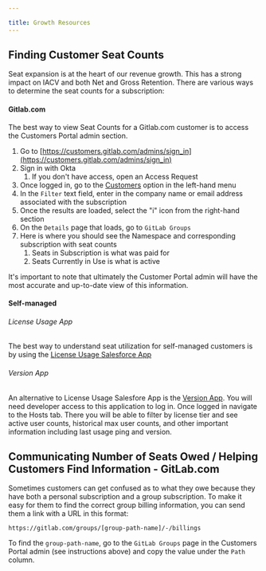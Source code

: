 ```yaml
---

title: Growth Resources 
---
```










## Finding Customer Seat Counts

Seat expansion is at the heart of our revenue growth. This has a strong impact on IACV and both Net and Gross Retention. There are various ways to determine the seat counts for a subscription:


#### Gitlab.com

The best way to view Seat Counts for a Gitlab.com customer is to access the Customers Portal admin section.

1. Go to [https://customers.gitlab.com/admins/sign_in](https://customers.gitlab.com/admins/sign_in)
1. Sign in with Okta
    1. If you don't have access, open an Access Request
1. Once logged in, go to the [Customers](https://customers.gitlab.com/admin/customer) option in the left-hand menu
1. In the `Filter` text field, enter in the company name or email address associated with the subscription
1. Once the results are loaded, select the "i" icon from the right-hand section
1. On the `Details` page that loads, go to `GitLab Groups`
1. Here is where you should see the Namespace and corresponding subscription with seat counts
    1. Seats in Subscription is what was paid for
    1. Seats Currently in Use is what is active


It's important to note that ultimately the Customer Portal admin will have the most accurate and up-to-date view of this information.

#### Self-managed

###### License Usage App

The best way to understand seat utilization for self-managed customers is by using the [License Usage Salesforce App](/handbook/sales/field-operations/sales-systems/license-usage-app/)

###### Version App

An alternative to License Usage Salesfore App is the [Version App](https://version.gitlab.com). You will need developer access to this application to log in. Once logged in navigate to the Hosts tab. There you will be able to filter by license tier and see active user counts, historical max user counts, and other important information including last usage ping and version.


## Communicating Number of Seats Owed / Helping Customers Find Information - GitLab.com

Sometimes customers can get confused as to what they owe because they have both a personal subscription and a group subscription. To make it easy for them to find the correct group billing information, you can send them a link with a URL in this format:

`https://gitlab.com/groups/[group-path-name]/-/billings`

To find the `group-path-name`, go to the `GitLab Groups` page in the Customers Portal admin (see instructions above) and copy the value under the `Path` column.




